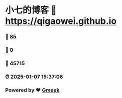 # 小七的博客 :link: https://qigaowei.github.io 
### :page_facing_up: [85](https://qigaowei.github.io/tag.html) 
### :speech_balloon: 0 
### :hibiscus: 45715 
### :alarm_clock: 2025-01-07 15:37:06 
### Powered by :heart: [Gmeek](https://github.com/Meekdai/Gmeek)
